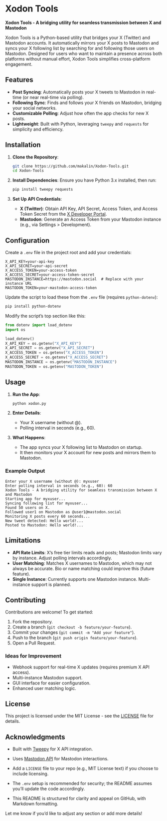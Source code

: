 # Xodon Tools

**Xodon Tools - A bridging utility for seamless transmission between X and Mastodon**

Xodon Tools is a Python-based utility that bridges your X (Twitter) and Mastodon accounts. It automatically mirrors your X posts to Mastodon and syncs your X following list by searching for and following those users on Mastodon. Designed for users who want to maintain a presence across both platforms without manual effort, Xodon Tools simplifies cross-platform engagement.

## Features

- **Post Syncing**: Automatically posts your X tweets to Mastodon in real-time (or near real-time via polling).
- **Following Sync**: Finds and follows your X friends on Mastodon, bridging your social networks.
- **Customizable Polling**: Adjust how often the app checks for new X posts.
- **Lightweight**: Built with Python, leveraging `tweepy` and `requests` for simplicity and efficiency.

## Installation

1. **Clone the Repository**:
   ```bash
   git clone https://github.com/makalin/Xodon-Tools.git
   cd Xodon-Tools
   ```

2. **Install Dependencies**:
   Ensure you have Python 3.x installed, then run:
   ```bash
   pip install tweepy requests
   ```

3. **Set Up API Credentials**:
   - **X (Twitter)**: Obtain API Key, API Secret, Access Token, and Access Token Secret from the [X Developer Portal](https://developer.twitter.com/).
   - **Mastodon**: Generate an Access Token from your Mastodon instance (e.g., via Settings > Development).

## Configuration

Create a `.env` file in the project root and add your credentials:

```env
X_API_KEY=your-api-key
X_API_SECRET=your-api-secret
X_ACCESS_TOKEN=your-access-token
X_ACCESS_SECRET=your-access-token-secret
MASTODON_INSTANCE=https://mastodon.social  # Replace with your instance URL
MASTODON_TOKEN=your-mastodon-access-token
```

Update the script to load these from the `.env` file (requires `python-dotenv`):
```bash
pip install python-dotenv
```

Modify the script’s top section like this:
```python
from dotenv import load_dotenv
import os

load_dotenv()
X_API_KEY = os.getenv("X_API_KEY")
X_API_SECRET = os.getenv("X_API_SECRET")
X_ACCESS_TOKEN = os.getenv("X_ACCESS_TOKEN")
X_ACCESS_SECRET = os.getenv("X_ACCESS_SECRET")
MASTODON_INSTANCE = os.getenv("MASTODON_INSTANCE")
MASTODON_TOKEN = os.getenv("MASTODON_TOKEN")
```

## Usage

1. **Run the App**:
   ```bash
   python xodon.py
   ```
2. **Enter Details**:
   - Your X username (without @).
   - Polling interval in seconds (e.g., 60).

3. **What Happens**:
   - The app syncs your X following list to Mastodon on startup.
   - It then monitors your X account for new posts and mirrors them to Mastodon.

### Example Output
```
Enter your X username (without @): myxuser
Enter polling interval in seconds (e.g., 60): 60
Xodon Tools - A bridging utility for seamless transmission between X and Mastodon
Starting app for myxuser...
Syncing following list for myxuser...
Found 50 users on X.
Followed user1 on Mastodon as @user1@mastodon.social
Monitoring X posts every 60 seconds...
New tweet detected: Hello world!...
Posted to Mastodon: Hello world!...
```

## Limitations

- **API Rate Limits**: X’s free tier limits reads and posts; Mastodon limits vary by instance. Adjust polling intervals accordingly.
- **User Matching**: Matches X usernames to Mastodon, which may not always be accurate. Bio or name matching could improve this (future feature).
- **Single Instance**: Currently supports one Mastodon instance. Multi-instance support is planned.

## Contributing

Contributions are welcome! To get started:

1. Fork the repository.
2. Create a branch (`git checkout -b feature/your-feature`).
3. Commit your changes (`git commit -m "Add your feature"`).
4. Push to the branch (`git push origin feature/your-feature`).
5. Open a Pull Request.

### Ideas for Improvement
- Webhook support for real-time X updates (requires premium X API access).
- Multi-instance Mastodon support.
- GUI interface for easier configuration.
- Enhanced user matching logic.

## License

This project is licensed under the MIT License - see the [LICENSE](LICENSE) file for details.

## Acknowledgments

- Built with [Tweepy](https://github.com/tweepy/tweepy) for X API integration.
- Uses [Mastodon API](https://docs.joinmastodon.org/api/) for Mastodon interactions.

- Add a `LICENSE` file to your repo (e.g., MIT License text) if you choose to include licensing.
- The `.env` setup is recommended for security; the README assumes you’ll update the code accordingly.
- This README is structured for clarity and appeal on GitHub, with Markdown formatting.

Let me know if you’d like to adjust any section or add more details!
